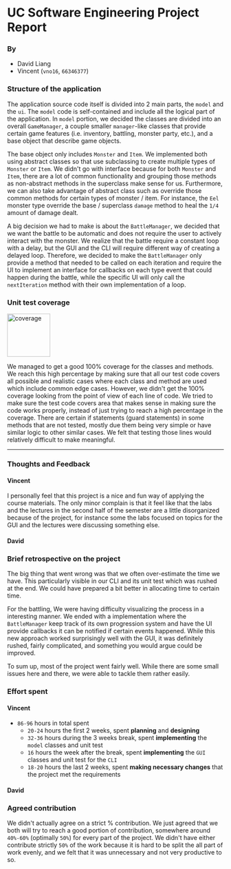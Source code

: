 # UC Software Engineering Project Report

### By

- David Liang
- Vincent (`vno16`, `66346377`)

### Structure of the application

The application source code itself is divided into 2 main parts, the `model` and the `ui`. The `model` code is
self-contained and include all the logical part of the application. In `model` portion, we decided the classes are
divided into an overall `GameManager`, a couple smaller `manager`-like classes that provide certain game features (i.e.
inventory, battling, monster party, etc.), and a base object that describe game objects.

The base object only includes `Monster` and `Item`. We implemented both using abstract classes so that use subclassing
to create multiple types of `Monster` or `Item`. We didn't go with interface because for both `Monster` and `Item`,
there are a lot of common functionality and grouping those methods as non-abstract methods in the superclass make sense
for us. Furthermore, we can also take advantage of abstract class such as override those common methods for certain
types of monster / item. For instance, the `Eel` monster type override the base / superclass `damage` method to heal
the `1/4` amount of damage dealt.

A big decision we had to make is about the `BattleManager`, we decided that we want the battle to be automatic and does
not require the user to actively interact with the monster. We realize that the battle require a constant loop with a
delay, but the GUI and the CLI will require different way of creating a delayed loop. Therefore, we decided to make
the `BattleManager` only provide a method that needed to be called on each iteration and require the UI to implement an
interface for callbacks on each type event that could happen during the battle, while the specific UI will only call
the `nextIteration` method with their own implementation of a loop.

### Unit test coverage

<img src="https://delivery-exclaimation-30760d.netlify.app/images/others/coverage0.png" alt="coverage" height="100"/>

We managed to get a good 100% coverage for the classes and methods. We reach this high percentage by making sure that
all our test code covers all possible and realistic cases where each class and method are used which include common edge
cases. However, we didn't get the 100% coverage looking from the point of view of each line of code. We tried to make
sure the test code covers area that makes sense in making sure the code works properly, instead of just trying to reach
a
high percentage in the coverage. There are certain if statements (guard statements) in some methods that are not tested,
mostly due them being very simple or have similar logic to other similar cases. We felt that testing those lines would
relatively difficult to make meaningful.

<!-- Don't go over the 23 line -->

---

### Thoughts and Feedback

#### Vincent

I personally feel that this project is a nice and fun way of applying the course materials. The only minor complain
is that it feel like that the labs and the lectures in the second half of the semester are a little disorganized
because of the project, for instance some the labs focused on topics for the GUI and the lectures were discussing
something else.

#### David

### Brief retrospective on the project

The big thing that went wrong was that we often over-estimate the time we have. This particularly visible in our CLI and
its unit test
which was rushed at the end. We could have prepared a bit better in allocating time to certain time.

For the battling, We were having difficulty visualizing the process in a interesting manner. We ended with a
implementation where the `BattleManager` keep track of its own progression system and have the UI provide callbacks it
can
be notified if certain events happened. While this new approach worked surprisingly well with the GUI, it was definitely
rushed, fairly complicated, and something you would argue could be improved.

To sum up, most of the project went fairly well. While there are some small issues here and there, we were able to
tackle them rather easily.

### Effort spent

#### Vincent

- `86-96` hours in total spent
    - `20-24` hours the first 2 weeks, spent **planning** and **designing**
    - `32-36` hours during the 3 weeks break, spent **implementing** the `model` classes and unit test
    - `16` hours the week after the break, spent **implementing** the `GUI` classes and unit test for the `CLI`
    - `18-20` hours the last 2 weeks, spent **making necessary changes** that the project met the requirements

#### David

### Agreed contribution

We didn't actually agree on a strict % contribution. We just agreed that we both will try to reach a good portion of
contribution, somewhere around `40%-60%` (optimally `50%`) for every part of the project. We didn't have either
contribute
strictly `50%` of the work because it is hard to be split the all part of work evenly, and we felt that it was
unnecessary and not
very productive to so.
